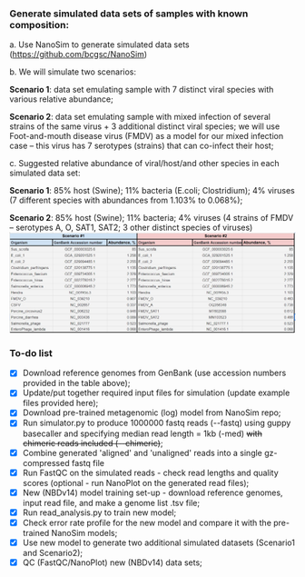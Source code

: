 ### Generate simulated data sets of samples with known composition:  

a.       Use NanoSim to generate simulated data sets (https://github.com/bcgsc/NanoSim)  

b.       We will simulate two scenarios:  

  **Scenario 1**: data set emulating sample with 7 distinct viral species with various relative abundance;

  **Scenario 2**: data set emulating sample with mixed infection of several strains of the same virus + 3 additional distinct viral species; we will use Foot-and-mouth disease virus (FMDV) as a model for our mixed infection case – this virus has 7 serotypes (strains) that can co-infect their host;

c.       Suggested relative abundance of viral/host/and other species in each simulated data set:  

**Scenario 1**: 85% host (Swine); 11% bacteria (E.coli; Clostridium); 4% viruses (7 different species with abundances from 1.103% to 0.068%);

**Scenario 2**: 85% host (Swine); 11% bacteria; 4% viruses (4 strains of FMDV – serotypes A, O, SAT1, SAT2; 3 other distinct species of viruses)  
![table image](abundance.jpg)   

### To-do list  
- [x] Download reference genomes from GenBank (use accession numbers provided in the table above);   
- [x] Update/put together required input files for simulation (update example files provided here);  
- [x] Download pre-trained metagenomic (log) model from NanoSim repo;  
- [x] Run simulator.py to produce 1000000 fastq reads (--fastq) using guppy basecaller and specifying median read length = 1kb (-med) ~~with chimeric reads included (--chimeric)~~;  
- [x] Combine generated 'aligned' and 'unaligned' reads into a single gz-compressed fastq file  
- [x] Run FastQC on the simulated reads - check read lengths and quality scores (optional - run NanoPlot on the generated read files);
- [x] New (NBDv14) model training set-up - download reference genomes, input read file, and make a genome list .tsv file;
- [x] Run read_analysis.py to train new model;
- [x] Check error rate profile for the new model and compare it with the pre-trained NanoSim models;
- [x] Use new model to generate two additional simulated datasets (Scenario1 and Scenario2);
- [x] QC (FastQC/NanoPlot) new (NBDv14) data sets;  
